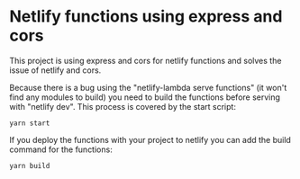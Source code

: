# Netlify functions using express and cors

This project is using express and cors for netlify functions and solves the issue of netlify and cors. 

Because there is a bug using the "netlify-lambda serve functions" (it won't find any modules to build) you need to build the functions before serving with "netlify dev".
This process is covered by the start script:

```
yarn start
```

If you deploy the functions with your project to netlify you can add the build command for the functions:

```
yarn build
```
